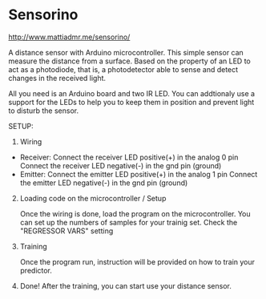 Sensorino
==================

http://www.mattiadmr.me/sensorino/

A distance sensor with Arduino microcontroller.
This simple sensor can measure the distance from a surface.
Based on the property of an LED to act as a photodiode, that is, a photodetector able to sense and detect changes in the received light.

All you need is an Arduino board and two IR LED. You can addtionaly use a support for the LEDs to help you to keep them in position and prevent light to disturb the sensor.

SETUP:

1) Wiring
- Receiver:
  Connect the receiver LED positive(+) in the analog 0 pin
  Connect the receiver LED negative(-) in the gnd pin (ground)
- Emitter:
  Connect the emitter LED positive(+) in the analog 1 pin
  Connect the emitter LED negative(-) in the gnd pin (ground)

2) Loading code on the microcontroller / Setup

    Once the wiring is done, load the program on the microcontroller.
    You can set up the numbers of samples for your trainig set. Check the "REGRESSOR VARS" setting

3) Training

    Once the program run, instruction will be provided on how to train your predictor.

4) Done! After the training, you can start use your distance sensor.

